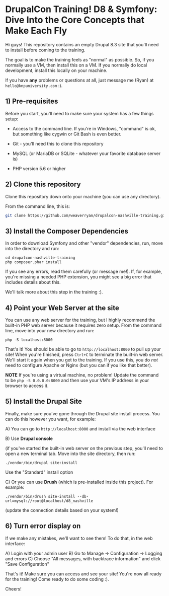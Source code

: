 # DrupalCon Training! D8 & Symfony: Dive Into the Core Concepts that Make Each Fly 

Hi guys! This repository contains an empty Drupal 8.3 site that you'll
need to install before coming to the training.

The goal is to make the training feels as "normal" as possible. So,
if you normally use a VM, then install this on a VM. If you normally
do local development, install this locally on your machine.

If you have **any** problems or questions at all, just message
me (Ryan) at ``hello@knpuniversity.com`` :).

## 1) Pre-requisites

Before you start, you'll need to make sure your system has a few
things setup:

* Access to the command line. If you're in Windows, "command" is
    ok, but something like cygwin or Git Bash is even better.

* Git - you'll need this to clone this repository

* MySQL (or MariaDB or SQLite - whatever your favorite database server is)

* PHP version 5.6 or higher

## 2) Clone this repository

Clone this repository down onto your machine (you can use any directory).

From the command line, this is:

```bash
git clone https://github.com/weaverryan/drupalcon-nashville-training.git
```

## 3) Install the Composer Dependencies

In order to download Symfony and other "vendor" dependencies, run,
move into the directory and run:

```
cd drupalcon-nashville-training
php composer.phar install
```

If you see any errors, read them carefully (or message me!).
If, for example, you're missing a needed PHP extension, you
might see a big error that includes details about this.

We'll talk more about this step in the training :).

## 4) Point your Web Server at the site

You can use any web server for the training, but I highly recommend
the built-in PHP web server because it requires zero setup. From
the command line, move into your new directory and run:

```
php -S localhost:8000
```

That's it! You should be able to go to ``http://localhost:8000``
to pull up your site! When you're finished, press `Ctrl+C` to
terminate the built-in web server. We'll start it again when
you get to the training. If you use this, you do *not* need to
configure Apache or Nginx (but you can if you like that better).

**NOTE** If you're using a virtual machine, no problem! Update the
command to be `php -S 0.0.0.0:8000` and then use your VM's IP address
in your browser to access it.

## 5) Install the Drupal Site

Finally, make sure you've gone through the Drupal site install
process. You can do this however you want, for example:

A) You can go to `http://localhost:8000` and install via the web interface

B) Use **Drupal console**

(if you've started the built-in web server on the previous step, you'll need
to open a new terminal tab. Move into the site directory, then run:

```
./vendor/bin/drupal site:install
```

Use the "Standard" install option

C) Or you can use **Drush** (which is pre-installed inside this project). For example:

```
./vendor/bin/drush site-install --db-url=mysql://root@localhost/d8_nashville
```

(update the connection details based on your system!)

## 6) Turn error display on

If we make any mistakes, we'll want to see them! To do that, in
the web interface:

A) Login with your admin user
B) Go to Manage -> Configuration -> Logging and errors
C) Choose "All messages, with backtrace information" and click "Save Configuration"

That's it! Make sure you can access and see your site! You're
now all ready for the training! Come ready to do some coding :).

Cheers!
